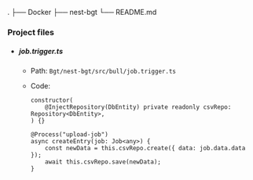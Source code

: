 .
├── Docker
├── nest-bgt
└── README.md

### Project files

- ##### job.trigger.ts
    -   Path: `Bgt/nest-bgt/src/bull/job.trigger.ts`
    -   Code:
        ```
        constructor(
            @InjectRepository(DbEntity) private readonly csvRepo: Repository<DbEntity>,
        ) {}
        ```

        ```
        @Process("upload-job")
        async createEntry(job: Job<any>) {
            const newData = this.csvRepo.create({ data: job.data.data });
            await this.csvRepo.save(newData);
        }